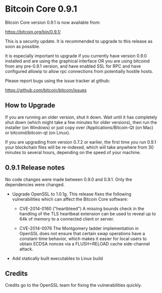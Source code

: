 Bitcoin Core 0.9.1
==================

Bitcoin Core version 0.9.1 is now available from:

  <https://bitcoin.org/bin/0.9.1/>

This is a security update. It is recommended to upgrade to this release
as soon as possible.

It is especially important to upgrade if you currently have version
0.9.0 installed and are using the graphical interface OR you are using
bitcoind from any pre-0.9.1 version, and have enabled SSL for RPC and
have configured allowip to allow rpc connections from potentially
hostile hosts.

Please report bugs using the issue tracker at github:

  <https://github.com/bitcoin/bitcoin/issues>

How to Upgrade
--------------

If you are running an older version, shut it down. Wait until it has completely
shut down (which might take a few minutes for older versions), then run the
installer (on Windows) or just copy over /Applications/Bitcoin-Qt (on Mac) or
bitcoind/bitcoin-qt (on Linux).

If you are upgrading from version 0.7.2 or earlier, the first time you run
0.9.1 your blockchain files will be re-indexed, which will take anywhere from
30 minutes to several hours, depending on the speed of your machine.

0.9.1 Release notes
-------------------

No code changes were made between 0.9.0 and 0.9.1. Only the dependencies were changed.

- Upgrade OpenSSL to 1.0.1g. This release fixes the following vulnerabilities which can
  affect the Bitcoin Core software:

    - CVE-2014-0160 ("heartbleed")
      A missing bounds check in the handling of the TLS heartbeat extension can
      be used to reveal up to 64k of memory to a connected client or server.

    - CVE-2014-0076
      The Montgomery ladder implementation in OpenSSL does not ensure that
      certain swap operations have a constant-time behavior, which makes it
      easier for local users to obtain ECDSA nonces via a FLUSH+RELOAD cache
      side-channel attack.

- Add statically built executables to Linux build

Credits
-------

Credits go to the OpenSSL team for fixing the vulnerabilities quickly.
